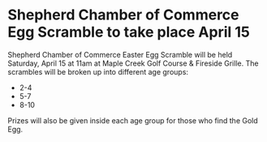 # Shepherd Chamber of Commerce Egg Scramble to take place April 15

Shepherd Chamber of Commerce Easter Egg Scramble will be held Saturday, April 15 at 11am at Maple Creek Golf Course & Fireside Grille. The scrambles will be broken up into different age groups:

* 2-4
* 5-7
* 8-10

Prizes will also be given inside each age group for those who find the Gold Egg. 
